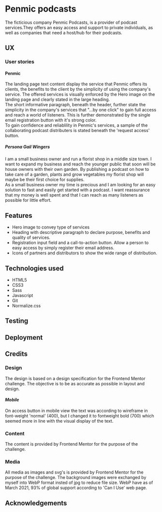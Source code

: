 # Penmic podcasts

The ficticious company Penmic Podcasts, is a provider of podcast services.They offers an easy access and support to private individuals, as well as companies that need a host/hub for their podcasts.

## UX

### User stories

#### Penmic

The landing page text content display the service that Penmic offers its clients, the benefits to the client by the simplicity of using the company's service. The offered services is visually enforced by the Hero image on the landing page and clearly stated in the large heading.<br>
The short informative paragraph, beneath the header, further state the simplicity in the company's services that "...by one click" to gain full access and reach a world of listeners. This is further demonstrated by the single email registration button with it's strong color.<br>
To gain confidence and reliablility in Penmic's services, a sample of the collaborating podcast distributers is stated beneath the 'request access' button.

##### _Persona Gail Wingers_

I am a small business owner and run a florist shop in a middle size town. I want to expand my business and reach the younger public that soon will be house owners with their own garden. By publishing a podcast on how to take care of a garden, plants and grow vegetables my florist shop will maybe be their first choice for supplies.<br>
As a small business owner my time is precious and I am looking for an easy solution to fast and easily get started with a podcast. I want reassurance that my money is well spent and that I can reach as many listeners as possible for little effort.

## Features

- Hero image to convey type of services
- Heading with descriptive paragraph to declare purpose, benefits and quality of services.
- Registration input field and a call-to-action button. Allow a person to easy access by simply register their email address.
- Icons of partners and distributors to show the wide range of distribution.

## Technologies used

- HTML5
- CSS3
- Sass
- Javascript
- Git
- Normalize.css

## Testing

## Deployment

## Credits

### Design

The design is based on a design specification for the Frontend Mentor challenge. The objective is to be as accurate as possible in layout and design.<br>

#### _Mobile_

On access button in mobile view the text was according to wireframe in font-weight 'normal' (400), but I changed it to fontweight bold (700) which seemed more in line with the visual display of the text.

### Content

The content is provided by Frontend Mentor for the purpose of the challenge.

### Media

All media as images and svg's is provided by Frontend Mentor for the purpose of the challenge. The background images were exchanged by myself into WebP format insted of jpg to reduce file size. WebP have as of March 2021, 93% of global support according to 'Can I Use' web page.

## Acknowledgements
